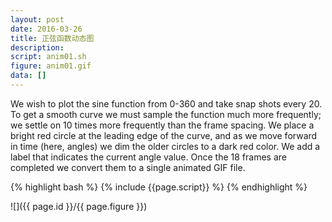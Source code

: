 ```yaml
---
layout: post
date: 2016-03-26
title: 正弦函数动态图
description:
script: anim01.sh
figure: anim01.gif
data: []
---
```


We wish to plot the sine
function from 0-360 and take snap shots every 20. To get a smooth curve
we must sample the function much more frequently; we settle on 10 times
more frequently than the frame spacing. We place a bright red circle at
the leading edge of the curve, and as we move forward in time (here,
angles) we dim the older circles to a dark red color. We add a label
that indicates the current angle value. Once the 18 frames are completed
we convert them to a single animated GIF file.

{% highlight bash %}
{% include {{page.script}} %}
{% endhighlight %}

![]({{ page.id }}/{{ page.figure }})
